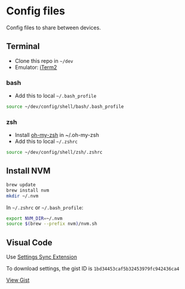 # Config files

Config files to share between devices.

## Terminal

* Clone this repo in `~/dev`
* Emulator: [iTerm2](https://www.iterm2.com/)

### bash

* Add this to local `~/.bash_profile`

```sh
source ~/dev/config/shell/bash/.bash_profile
```

### zsh

* Install [oh-my-zsh](https://github.com/robbyrussell/oh-my-zsh) in ~/.oh-my-zsh
* Add this to local `~/.zshrc`

```sh
source ~/dev/config/shell/zsh/.zshrc
```

## Install NVM

```sh
brew update
brew install nvm
mkdir ~/.nvm
```

In `~/.zshrc` or `~/.bash_profile`: 

```sh
export NVM_DIR=~/.nvm
source $(brew --prefix nvm)/nvm.sh
```

## Visual Code

Use [Settings Sync Extension](https://marketplace.visualstudio.com/items?itemName=Shan.code-settings-sync)

To download settings, the gist ID is `1bd34453caf5b32453979fc942436ca4`

[View Gist](https://gist.github.com/davidbarna/1bd34453caf5b32453979fc942436ca4)
